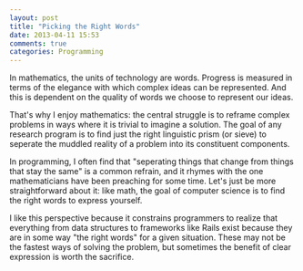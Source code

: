 ```yaml
---
layout: post
title: "Picking the Right Words"
date: 2013-04-11 15:53
comments: true
categories: Programming 
---
```


<p>In mathematics, the units of technology are words. Progress is measured in
terms of the elegance with which complex ideas can be represented. And this is
dependent on the quality of words we choose to represent our ideas. </p>
<p>That's why I enjoy mathematics: the central struggle is to reframe complex
problems in ways where it is trivial to imagine a solution. The goal of any
research program is to find just the right linguistic prism (or sieve) to seperate the
muddled reality of a problem into its constituent components.</p>
<p>In programming, I often find that "seperating things that change from things
that stay the same" is a common refrain, and it rhymes with the one
mathematicians have been preaching for some time. Let's just be more
straightforward about it: like math, the goal of computer science is to find the right words to
express yourself.</p>
<p>I like this perspective because it constrains programmers to realize that
everything from data structures to frameworks like Rails exist because they are
in some way "the right words" for a given situation. These may not be the
fastest ways of solving the problem, but sometimes the benefit of clear
expression is worth the sacrifice.</p>
